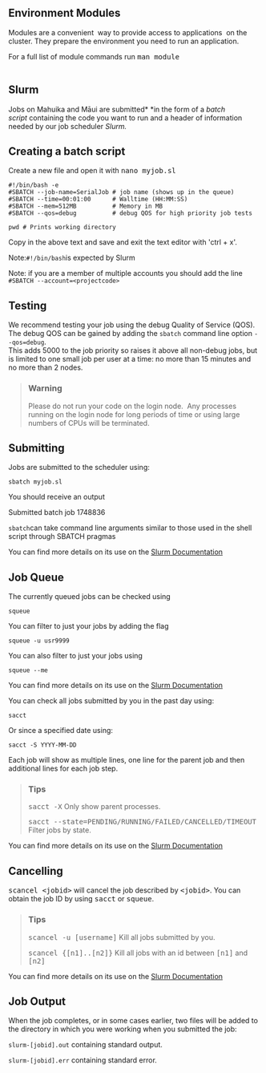 ## Environment Modules

<span style="font-weight: 400;">Modules are a convenient  way to provide
access to applications  on the cluster. They prepare the environment you
need to run an application.</span>

<span style="font-weight: 400;">For a full list of module commands
run <kbd>man module</kbd></span>

<table>
<tbody>
<tr class="odd">
</tr>
<tr class="even">
</tr>
<tr class="odd">
</tr>
<tr class="even">
</tr>
</tbody>
</table>

## Slurm

Jobs on Mahuika and Māui are submitted* *in the form of a *<span
style="font-weight: 400;">batch script </span>*<span
style="font-weight: 400;">containing the code you want to run and a
header of information needed by our job scheduler *Slurm.*</span>

## Creating a batch script

Create a new file and open it with <kbd>nano myjob.sl</kbd>

    #!/bin/bash -e
    #SBATCH --job-name=SerialJob # job name (shows up in the queue)
    #SBATCH --time=00:01:00      # Walltime (HH:MM:SS)
    #SBATCH --mem=512MB          # Memory in MB
    #SBATCH --qos=debug          # debug QOS for high priority job tests

    pwd # Prints working directory

Copy in the above text and save and exit the text editor with 'ctrl +
x'.

Note:`#!/bin/bash`is expected by Slurm

Note: if you are a member of multiple accounts you should add the line
`#SBATCH --account=<projectcode>`

## Testing

We recommend testing your job using the debug Quality of Service (QOS). 
The debug QOS can be gained by adding the `sbatch` command line option
`--qos=debug`.  
This adds 5000 to the job priority so raises it above all non-debug
jobs, but is limited to one small job per user at a time: no more than
15 minutes and no more than 2 nodes.

> ### Warning
>
> Please do not run your code on the login node.  Any processes running
> on the login node for long periods of time or using large numbers of
> CPUs will be terminated.

## Submitting

Jobs are submitted to the scheduler using:

    sbatch myjob.sl

You should receive an output

Submitted batch job 1748836

`sbatch`can take command line arguments similar to those used in the
shell script through SBATCH pragmas

You can find more details on its use on the [Slurm
Documentation](https://slurm.schedmd.com/sbatch.html)

## Job Queue

The currently queued jobs can be checked using 

    squeue

You can filter to just your jobs by adding the flag

    squeue -u usr9999

You can also filter to just your jobs using

    squeue --me

You can find more details on its use on the [Slurm
Documentation](https://slurm.schedmd.com/squeue.html)

You can check all jobs submitted by you in the past day using:

    sacct

Or since a specified date using:

    sacct -S YYYY-MM-DD

Each job will show as multiple lines, one line for the parent job and
then additional lines for each job step.

> ### Tips
>
> <kbd>sacct -X</kbd> Only show parent processes.
>
> <kbd>sacct --state=PENDING/RUNNING/FAILED/CANCELLED/TIMEOUT</kbd>
> Filter jobs by state.

You can find more details on its use on the [Slurm
Documentation](https://slurm.schedmd.com/sacct.html)

##  Cancelling

<kbd>scancel &lt;jobid&gt;</kbd> will cancel the job described by
<kbd>&lt;jobid&gt;</kbd>. You can obtain the job ID by using
<kbd>sacct</kbd> or <kbd>squeue</kbd>.

> ### Tips
>
> <kbd>scancel -u \[username\]</kbd> Kill all jobs submitted by you.
>
> <kbd>scancel {\[n1\]..\[n2\]}</kbd> Kill all jobs with an id between
> <kbd>\[n1\]</kbd> and <kbd>\[n2\]</kbd>

You can find more details on its use on the [Slurm
Documentation](https://slurm.schedmd.com/scancel.html)

## Job Output

When the job completes, or in some cases earlier, two files will be
added to the directory in which you were working when you submitted the
job:

`slurm-[jobid].out` containing standard output.

`slurm-[jobid].err` containing standard error.
